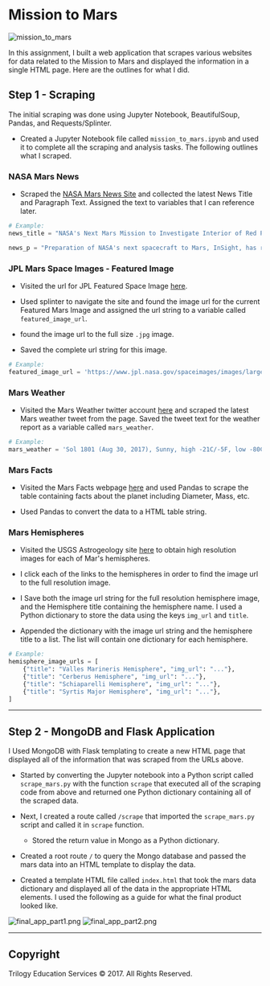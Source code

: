 # Mission to Mars

![mission_to_mars](sandbox/Images/mission_to_mars.jpg)

In this assignment, I built a web application that scrapes various websites for data related to the Mission to Mars and displayed the information in a single HTML page. Here are the outlines for what I did.

## Step 1 - Scraping

The initial scraping was done using Jupyter Notebook, BeautifulSoup, Pandas, and Requests/Splinter.

* Created a Jupyter Notebook file called `mission_to_mars.ipynb` and used it to complete all the scraping and analysis tasks. The following outlines what I scraped.

### NASA Mars News

* Scraped the [NASA Mars News Site](https://mars.nasa.gov/news/) and collected the latest News Title and Paragraph Text. Assigned the text to variables that I can reference later.

```python
# Example:
news_title = "NASA's Next Mars Mission to Investigate Interior of Red Planet"

news_p = "Preparation of NASA's next spacecraft to Mars, InSight, has ramped up this summer, on course for launch next May from Vandenberg Air Force Base in central California -- the first interplanetary launch in history from America's West Coast."
```

### JPL Mars Space Images - Featured Image

* Visited the url for JPL Featured Space Image [here](https://www.jpl.nasa.gov/spaceimages/?search=&category=Mars).

* Used splinter to navigate the site and found the image url for the current Featured Mars Image and assigned the url string to a variable called `featured_image_url`.

* found the image url to the full size `.jpg` image.

* Saved the complete url string for this image.

```python
# Example:
featured_image_url = 'https://www.jpl.nasa.gov/spaceimages/images/largesize/PIA16225_hires.jpg'
```

### Mars Weather

* Visited the Mars Weather twitter account [here](https://twitter.com/marswxreport?lang=en) and scraped the latest Mars weather tweet from the page. Saved the tweet text for the weather report as a variable called `mars_weather`.

```python
# Example:
mars_weather = 'Sol 1801 (Aug 30, 2017), Sunny, high -21C/-5F, low -80C/-112F, pressure at 8.82 hPa, daylight 06:09-17:55'
```

### Mars Facts

* Visited the Mars Facts webpage [here](http://space-facts.com/mars/) and used Pandas to scrape the table containing facts about the planet including Diameter, Mass, etc.

* Used Pandas to convert the data to a HTML table string.

### Mars Hemispheres

* Visited the USGS Astrogeology site [here](https://astrogeology.usgs.gov/search/results?q=hemisphere+enhanced&k1=target&v1=Mars) to obtain high resolution images for each of Mar's hemispheres.

* I click each of the links to the hemispheres in order to find the image url to the full resolution image.

* I Save both the image url string for the full resolution hemisphere image, and the Hemisphere title containing the hemisphere name. I used a Python dictionary to store the data using the keys `img_url` and `title`.

* Appended the dictionary with the image url string and the hemisphere title to a list. The list will contain one dictionary for each hemisphere.

```python
# Example:
hemisphere_image_urls = [
    {"title": "Valles Marineris Hemisphere", "img_url": "..."},
    {"title": "Cerberus Hemisphere", "img_url": "..."},
    {"title": "Schiaparelli Hemisphere", "img_url": "..."},
    {"title": "Syrtis Major Hemisphere", "img_url": "..."},
]
```

- - -

## Step 2 - MongoDB and Flask Application

I Used MongoDB with Flask templating to create a new HTML page that displayed all of the information that was scraped from the URLs above.

* Started by converting the Jupyter notebook into a Python script called `scrape_mars.py` with the function `scrape` that executed all of the scraping code from above and returned one Python dictionary containing all of the scraped data.

* Next, I created a route called `/scrape` that imported the `scrape_mars.py` script and called it in `scrape` function.

  * Stored the return value in Mongo as a Python dictionary.

* Created a root route `/` to query the Mongo database and passed the mars data into an HTML template to display the data.

* Created a template HTML file called `index.html` that took the mars data dictionary and displayed all of the data in the appropriate HTML elements. I used the following as a guide for what the final product looked like.

![final_app_part1.png](sandbox/Images/final_app_part1.png)
![final_app_part2.png](sandbox/Images/final_app_part2.png)

- - -


## Copyright

Trilogy Education Services © 2017. All Rights Reserved.

